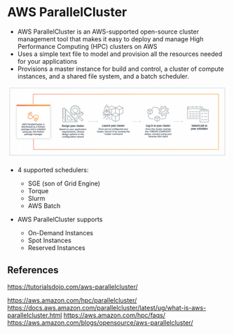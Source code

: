 # AWS ParallelCluster

- AWS ParallelCluster is an AWS-supported open-source cluster management tool that makes it easy to deploy and manage High Performance Computing (HPC) clusters on AWS
- Uses a simple text file to model and provision all the resources needed for your applications
- Provisions a master instance for build and control, a cluster of compute instances, and a shared file system, and a batch scheduler.

![Alt text](images/parallelcluster.png)

- 4 supported schedulers:
  - SGE (son of Grid Engine)
  - Torque
  - Slurm
  - AWS Batch

- AWS ParallelCluster supports
    - On-Demand Instances
    - Spot Instances
    - Reserved Instances

## References

https://tutorialsdojo.com/aws-parallelcluster/

https://aws.amazon.com/hpc/parallelcluster/
https://docs.aws.amazon.com/parallelcluster/latest/ug/what-is-aws-parallelcluster.html
https://aws.amazon.com/hpc/faqs/
https://aws.amazon.com/blogs/opensource/aws-parallelcluster/


